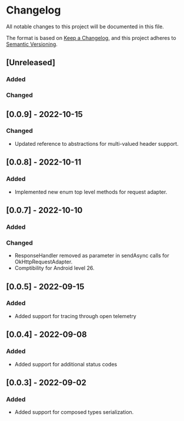 # Changelog

All notable changes to this project will be documented in this file.

The format is based on [Keep a Changelog](https://keepachangelog.com/en/1.0.0/),
and this project adheres to [Semantic Versioning](https://semver.org/spec/v2.0.0.html).

## [Unreleased]

### Added

### Changed

## [0.0.9] - 2022-10-15

### Changed

- Updated reference to abstractions for multi-valued header support.

## [0.0.8] - 2022-10-11

### Added

- Implemented new enum top level methods for request adapter.

## [0.0.7] - 2022-10-10

### Added

### Changed 

- ResponseHandler removed as parameter in sendAsync calls for OkHttpRequestAdapter. 
- Comptibility for Android level 26. 

## [0.0.5] - 2022-09-15

### Added

- Added support for tracing through open telemetry

## [0.0.4] - 2022-09-08

### Added

- Added support for additional status codes

## [0.0.3] - 2022-09-02

### Added

- Added support for composed types serialization.

